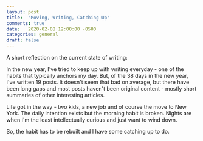 ```yaml
---
layout: post
title:  "Moving, Writing, Catching Up"
comments: true
date:   2020-02-08 12:00:00 -0500
categories: general
draft: false
---
```


A short reflection on the current state of writing:

In the new year, I've tried to keep up with writing everyday - one of the habits that typically anchors my day. But, of the 38 days in the new year, I've written 19 posts. It doesn't seem that bad on average, but there have been long gaps and most posts haven't been original content - mostly short summaries of other interesting articles.

Life got in the way - two kids, a new job and of course the move to New York. The daily intention exists but the morning habit is broken. Nights are when I'm the least intellectually curious and just want to wind down. 

So, the habit has to be rebuilt and I have some catching up to do.